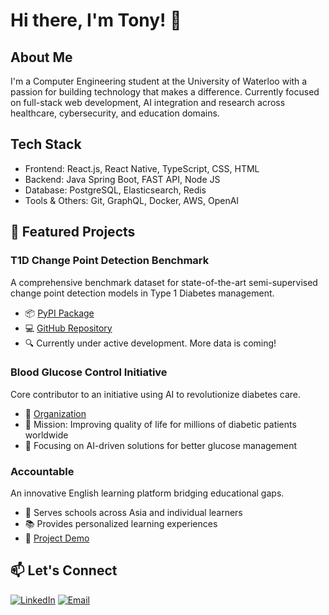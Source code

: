 # Hi there, I'm Tony! 👋

## About Me
I'm a Computer Engineering student at the University of Waterloo with a passion for building technology that makes a difference. Currently focused on full-stack web development, AI integration and research across healthcare, cybersecurity, and education domains.

## Tech Stack
 - Frontend: React.js, React Native, TypeScript, CSS, HTML
 - Backend: Java Spring Boot, FAST API, Node JS
 - Database: PostgreSQL, Elasticsearch, Redis
 - Tools & Others: Git, GraphQL, Docker, AWS, OpenAI

## 🚀 Featured Projects

### T1D Change Point Detection Benchmark
A comprehensive benchmark dataset for state-of-the-art semi-supervised change point detection models in Type 1 Diabetes management.
- 📦 [PyPI Package](https://pypi.org/project/t1d-cpd-benchmark/)
- 💻 [GitHub Repository](https://github.com/Blood-Glucose-Control/t1d-change-point-detection-benchmark)
- 🔍 Currently under active development. More data is coming!

### Blood Glucose Control Initiative
Core contributor to an initiative using AI to revolutionize diabetes care.
- 🌟 [Organization](https://github.com/Blood-Glucose-Control)
- 🎯 Mission: Improving quality of life for millions of diabetic patients worldwide
- 🤖 Focusing on AI-driven solutions for better glucose management

### Accountable
An innovative English learning platform bridging educational gaps.
- 🏫 Serves schools across Asia and individual learners
- 📚 Provides personalized learning experiences
- 🔗 [Project Demo](https://github.com/Tony911029/Accountable-FE)

## 📫 Let's Connect
[![LinkedIn](https://img.shields.io/badge/LinkedIn-0077B5?style=for-the-badge&logo=linkedin&logoColor=white)](https://www.linkedin.com/in/tony-chan-a871a1254/)
[![Email](https://img.shields.io/badge/Email-D14836?style=for-the-badge&logo=gmail&logoColor=white)](mailto:t3chan@uwaterloo.ca)
